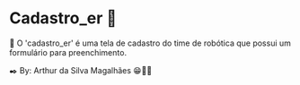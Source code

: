 # Cadastro_er 📄

📄 O 'cadastro_er' é uma tela de cadastro do time de robótica que possui um formulário para preenchimento.

✒️ By: Arthur da Silva Magalhães 😁✌🏽  
